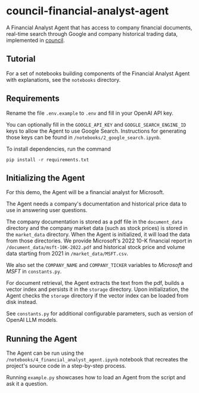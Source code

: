 # council-financial-analyst-agent

A Financial Analyst Agent that has access to company financial documents, real-time search through Google and company historical trading data, implemented in [council](https://github.com/chain-ml/council).

## Tutorial

For a set of notebooks building components of the Financial Analyst Agent with explanations, see the `notebooks` directory.

## Requirements

Rename the file `.env.example` to `.env` and fill in your OpenAI API key.

You can optionally fill in the `GOOGLE_API_KEY` and `GOOGLE_SEARCH_ENGINE_ID` keys to allow the Agent to use Google Search. Instructions for generating those keys can be found in `/notebooks/2_google_search.ipynb`.

To install dependencies, run the command
```
pip install -r requirements.txt
```

## Initializing the Agent

For this demo, the Agent will be a financial analyst for Microsoft.

The Agent needs a company's documentation and historical price data to use in answering user questions.

The company documentation is stored as a pdf file in the `document_data` directory and the company market data (such as stock prices) is stored in the `market_data` directory. When the Agent is initialized, it will load the data from those directories. We provide Microsoft's 2022 10-K financial report in `/document_data/msft-10K-2022.pdf` and historical stock price and volume data starting from 2021 in `/market_data/MSFT.csv`. 

We also set the `COMPANY_NAME` and `COMPANY_TICKER` variables to *Microsoft* and *MSFT* in `constants.py`.

For document retrieval, the Agent extracts the text from the pdf, builds a vector index and persists it in the `storage` directory. Upon initialization, the Agent checks the `storage` directory if the vector index can be loaded from disk instead.

See `constants.py` for additional configurable parameters, such as version of OpenAI LLM models.

## Running the Agent

The Agent can be run using the `/notebooks/4_financial_analyst_agent.ipynb` notebook that recreates the project's source code in a step-by-step process.

Running `example.py` showcases how to load an Agent from the script and ask it a question. 

